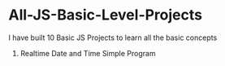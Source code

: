 # All-JS-Basic-Level-Projects
I have built 10 Basic JS Projects to learn all the basic concepts
1. Realtime Date and Time Simple Program
